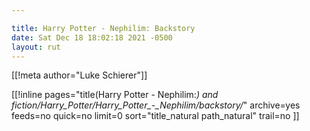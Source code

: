 ```yaml
---

title: Harry Potter - Nephilim: Backstory
date: Sat Dec 18 18:02:18 2021 -0500
layout: rut
---
```


[[!meta author="Luke Schierer"]]

[[!inline pages="title(Harry Potter - Nephilim:*) and
   fiction/Harry_Potter/Harry_Potter_-_Nephilim/backstory/*"
   archive=yes
   feeds=no
   quick=no
   limit=0
   sort="title_natural path_natural"
   trail=no
]]

